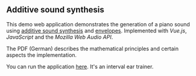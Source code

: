 ## Additive sound synthesis

This demo web application demonstrates the generation of a piano sound using [additive sound synthesis](https://en.wikipedia.org/wiki/Additive_synthesis) and [envelopes](https://en.wikipedia.org/wiki/Envelope_(music)). Implemented with *Vue.js*, *JavaScript* and the *Mozilla Web Audio API*.

The PDF (German) describes the mathematical principles and certain aspects the implementation.

You can run the application [here](https://feberts.github.io/eartrainer/). It's an interval ear trainer.

